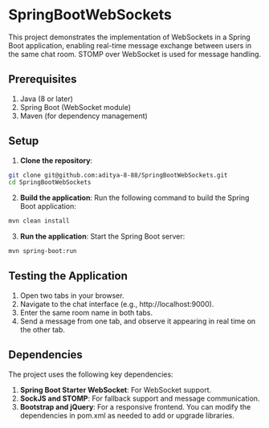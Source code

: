 # SpringBootWebSockets
This project demonstrates the implementation of WebSockets in a Spring Boot application, enabling real-time message exchange between users in the same chat room. STOMP over WebSocket is used for message handling.

## Prerequisites
1. Java (8 or later)
2. Spring Boot (WebSocket module)
3. Maven (for dependency management)

## Setup

1. **Clone the repository**:

```bash
git clone git@github.com:aditya-8-88/SpringBootWebSockets.git
cd SpringBootWebSockets
```

2. **Build the application**:
Run the following command to build the Spring Boot application:
```bash
mvn clean install
```

3. **Run the application**: Start the Spring Boot server:
```bash
mvn spring-boot:run
```
## Testing the Application
1. Open two tabs in your browser.
2. Navigate to the chat interface (e.g., http://localhost:9000).
3. Enter the same room name in both tabs.
4. Send a message from one tab, and observe it appearing in real time on the other tab.

## Dependencies
The project uses the following key dependencies:

1. **Spring Boot Starter WebSocket**: For WebSocket support.
2. **SockJS and STOMP**: For fallback support and message communication.
3. **Bootstrap and jQuery**: For a responsive frontend.
You can modify the dependencies in pom.xml as needed to add or upgrade libraries.